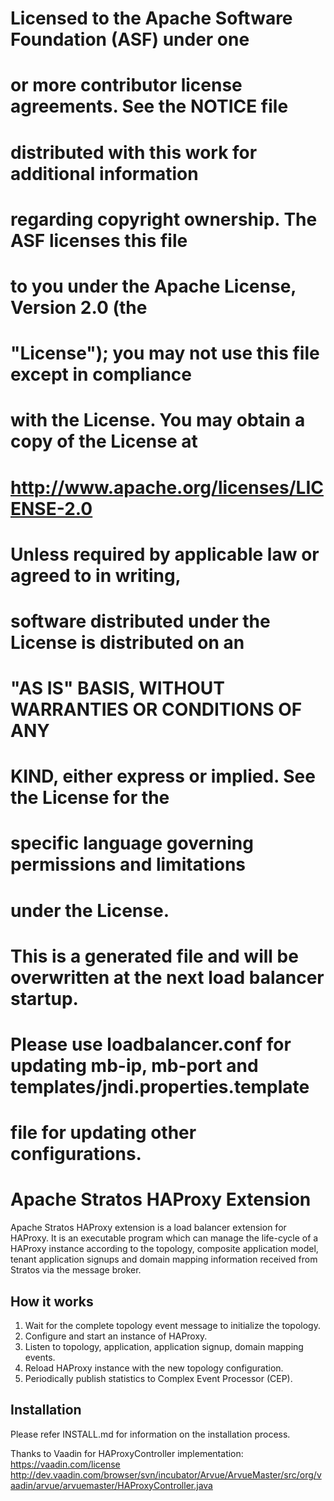 # Licensed to the Apache Software Foundation (ASF) under one
# or more contributor license agreements.  See the NOTICE file
# distributed with this work for additional information
# regarding copyright ownership.  The ASF licenses this file
# to you under the Apache License, Version 2.0 (the
# "License"); you may not use this file except in compliance
# with the License.  You may obtain a copy of the License at
#
#     http://www.apache.org/licenses/LICENSE-2.0
#
# Unless required by applicable law or agreed to in writing,
# software distributed under the License is distributed on an
# "AS IS" BASIS, WITHOUT WARRANTIES OR CONDITIONS OF ANY
# KIND, either express or implied.  See the License for the
# specific language governing permissions and limitations
# under the License.
#
# This is a generated file and will be overwritten at the next load balancer startup.
# Please use loadbalancer.conf for updating mb-ip, mb-port and templates/jndi.properties.template
# file for updating other configurations.
#
# Apache Stratos HAProxy Extension

Apache Stratos HAProxy extension is a load balancer extension for HAProxy. It is an executable program
which can manage the life-cycle of a HAProxy instance according to the topology, composite application model,
tenant application signups and domain mapping information received from Stratos via the message broker.

## How it works
1. Wait for the complete topology event message to initialize the topology.
2. Configure and start an instance of HAProxy.
3. Listen to topology, application, application signup, domain mapping events.
4. Reload HAProxy instance with the new topology configuration.
5. Periodically publish statistics to Complex Event Processor (CEP).

## Installation
Please refer INSTALL.md for information on the installation process.

Thanks to Vaadin for HAProxyController implementation:
https://vaadin.com/license
http://dev.vaadin.com/browser/svn/incubator/Arvue/ArvueMaster/src/org/vaadin/arvue/arvuemaster/HAProxyController.java

